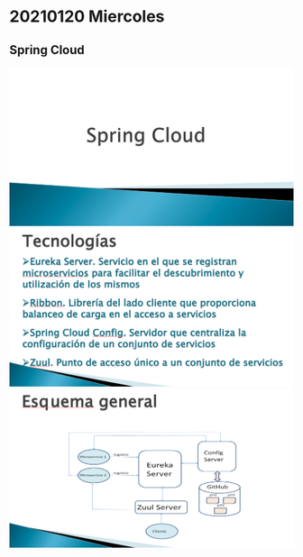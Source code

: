 # 20210120 Miercoles

## Spring Cloud

![20210120-01](images/20210120-01.png)
![20210120-02](images/20210120-02.png)
![20210120-03](images/20210120-03.png)
